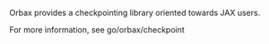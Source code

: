 Orbax provides a checkpointing library oriented towards JAX users.

For more information, see go/orbax/checkpoint
